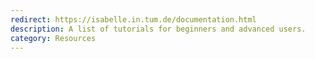 ```yaml
---
redirect: https://isabelle.in.tum.de/documentation.html
description: A list of tutorials for beginners and advanced users.
category: Resources
---
```

